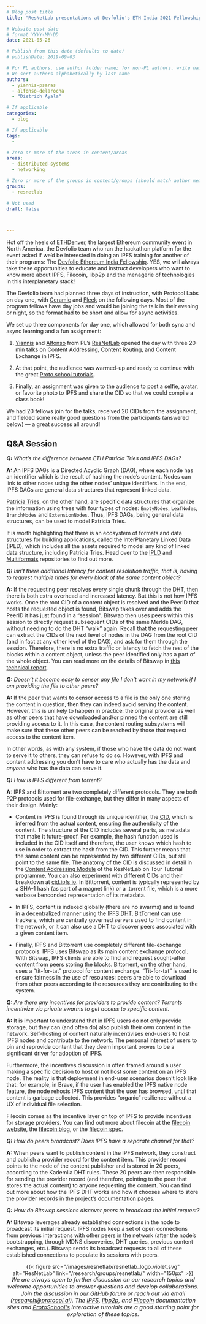 ```yaml
---
# Blog post title
title: "ResNetLab presentations at Devfolio's ETH India 2021 Fellowship"

# Website post date
# format YYYY-MM-DD
date: 2021-05-26

# Publish from this date (defaults to date)
# publishDate: 2019-09-03

# For PL authors, use author folder name; for non-PL authors, write name as in paper within ""
# We sort authors alphabetically by last name
authors:
  - yiannis-psaras
  - alfonso-delarocha
  - "Dietrich Ayala"

# If applicable
categories:
  - blog

# If applicable
tags:
  -

# Zero or more of the areas in content/areas
areas:
  - distributed-systems
  - networking

# Zero or more of the groups in content/groups (should match author membership)
groups:
  - resnetlab

# Not used
draft: false



---
```



Hot off the heels of [ETHDenver](https://www.ethdenver.com/), the largest Ethereum community event in North America, the Devfolio team who ran the hackathon platform for the event asked if we’d be interested in doing an IPFS training for another of their programs: The [Devfolio Ethereum India Fellowship](https://eif2.devfolio.co/). YES, we will always take these opportunities to educate and instruct developers who want to know more about IPFS, Filecoin, libp2p and the menagerie of technologies in this interplanetary stack!

The Devfolio team had planned three days of instruction, with Protocol Labs on day one, with [Ceramic](https://ceramic.network/) and [Fleek](https://fleek.co/) on the following days. Most of the  program fellows have day jobs and would be joining the talk in their evening or night, so the format had to be short and allow for async activities.

We set up three components for day one, which allowed for both sync and async learning and a fun assignment:

1.  [Yiannis](/authors/yiannis-psaras/) and [Alfonso](/authors/alfonso-delarocha/) from PL’s [ResNetLab](https://github.com/protocol/ResNetLab) opened the day with three 20-min talks on
Content Addressing, Content Routing, and Content Exchange in IPFS.

2.  At that point, the audience was warmed-up and ready to continue with the great [Proto.school tutorials](https://proto.school/).

3.  Finally, an assignment was given to the audience to post a selfie, avatar, or favorite photo to IPFS and share the CID so that we could compile a class book!

We had 20 fellows join for the talks, received 20 CIDs from the assignment, and fielded some really good questions from the participants (answered below) — a great success all around!

## Q&A Session

***Q:** What’s the difference between ETH Patricia Tries and IPFS DAGs?*

**A:** An IPFS DAGs is a Directed Acyclic Graph (DAG), where each node has an identifier which is the result of hashing the node’s content. Nodes can link to other nodes using the other nodes’ unique identifiers. In the end, IPFS DAGs are general data structures that represent linked data.

[Patricia Tries](https://en.wikipedia.org/wiki/Radix_tree), on the other hand, are specific data structures that organize the information using trees with four types of nodes: `EmptyNodes`, `LeafNodes`, `BranchNodes` and `ExtensionNodes`. Thus, IPFS DAGs, being general data structures, can be used to model Patricia Tries.

It is worth highlighting that there is an ecosystem of formats and data structures for building applications, called the InterPlanetary Linked Data (IPLD), which includes all the assets required to model any kind of linked data structure, including Patricia Tries. Head over to the [IPLD](https://docs.ipld.io/) and [Multiformats](https://multiformats.io/) repositories to find out more.

***Q:** Isn’t there additional latency for content resolution traffic, that is, having to request multiple times for every block of the same content object?*

**A:** If the requesting peer resolves every single chunk through the DHT, then there is both extra overhead and increased latency. But this is not how IPFS works. Once the root CID of a content object is resolved and the PeerID that hosts the requested object is found, Bitswap takes over and adds the PeerID it has just found in a “session”. Bitswap then uses peers within this session to directly request subsequent CIDs of the same Merkle DAG, without needing to do the DHT “walk” again. Recall that the requesting peer can extract the CIDs of the next level of nodes in the DAG from the root CID (and in fact at any other level of the DAG), and ask for them through the session. Therefore, there is no extra traffic or latency to fetch the rest of the blocks within a content object, unless the peer identified only has a part of the whole object. You can read more on the details of Bitswap in [this technical report](publications/accelerating-content-routing-with-bitswap-a-multi-path-file-transfer-protocol-in-ipfs-and-filecoin/).

***Q:** Doesn’t it become easy to censor any file I don’t want in my network if I am providing the file to other peers?*

**A:** If the peer that wants to censor access to a file is the only one storing the content in question, then they can indeed avoid serving the content. However, this is unlikely to happen in practice: the original provider as well as other peers that have downloaded and/or pinned the content are still providing access to it. In this case, the content routing subsystems will make sure that these other peers can be reached by those that request access to the content item.

In other words, as with any system, if those who have the data do not want to serve it to others, they can refuse to do so. However, with IPFS and content addressing you don’t have to care who actually has the data and _anyone_ who has the data can serve it.

***Q:** How is IPFS different from torrent?*

**A:** IPFS and Bittorrent are two completely different protocols. They are both P2P protocols used for file-exchange, but they differ in many aspects of their design. Mainly:

-   Content in IPFS is found through its unique identifier, the [CID](https://docs.ipfs.io/concepts/content-addressing/#identifier-formats), which is inferred from the actual content, ensuring the authenticity of the content. The structure of the CID includes several parts, as metadata that make it future-proof. For example, the hash function used is included in the CID itself and therefore, the user knows which hash to use in order to extract the hash from the CID. This further means that the same content can be represented by two different CIDs, but still point to the same file. The anatomy of the CID is discussed in detail in the [Content Addressing Module](https://research.protocol.ai/tutorials/resnetlab-on-tour/content-addressing/) of the ResNetLab on Tour Tutorial programme. You can also experiment with different CIDs and their breakdown at [cid.ipfs.io](https://cid.ipfs.io). In Bittorrent, content is typically represented by a SHA-1 hash (as part of a magnet link) or a .torrent file, which is a more verbose benconded representation of its metadata.

-  In IPFS, content is indexed globally (there are no swarms) and is found in a decentralized manner using the [IPFS DHT](https://docs.ipfs.io/concepts/dht/#kademlia). BitTorrent can use trackers, which are centrally governed servers used to find content in the network, or it can also use a DHT to discover peers associated with a given content item.

-   Finally, IPFS and Bittorrent use completely different file-exchange protocols. IPFS uses Bitswap as its main content exchange protocol. With Bitswap, IPFS clients are able to find and request sought-after content from peers storing the blocks. Bittorrent, on the other hand, uses a “tit-for-tat” protocol for content exchange. “Tit-for-tat” is used to ensure fairness in the use of resources: peers are able to download from other peers according to the resources they are contributing to the system.

***Q:** Are there any incentives for providers to provide content? Torrents incentivize via private swarms to get access to specific content.*

**A:** It is important to understand that in IPFS users do not only provide storage, but they can (and often do) also publish their own content in the network. Self-hosting of content naturally incentivises end-users to host IPFS nodes and contribute to the network. The personal interest of users to pin and reprovide content that they deem important proves to be a significant driver for adoption of IPFS.

Furthermore, the incentives discussion is often framed around a user making a specific decision to host or not host some content on an IPFS node. The reality is that deployment in end-user scenarios doesn’t look like that: for example, in Brave, if the user has enabled the IPFS native node feature, the node rehosts IPFS content that the user has browsed, until that content is garbage collected. This provides “organic” resilience without a UX of individual file selection.

Filecoin comes as the incentive layer on top of IPFS to provide incentives for storage providers. You can find out more about filecoin at the [filecoin website](https://filecoin.io), the [filecoin blog](https://filecoin.io/blog), or the [filecoin spec](https://spec.filecoin.io/).

***Q:** How do peers broadcast? Does IPFS have a separate channel for that?*

**A:** When peers want to publish content in the IPFS network, they construct and publish a provider record for the content item. This provider record points to the node of the content publisher and is stored in 20 peers, according to the Kademlia DHT rules. These 20 peers are then responsible for sending the provider record (and therefore, pointing to the peer that stores the actual content) to anyone requesting the content. You can find out more about how the IPFS DHT works and how it chooses where to store the provider records in the project’s [documentation pages](https://docs.ipfs.io/concepts/dht/#kademlia).

***Q:** How do Bitswap sessions discover peers to broadcast the initial request?*

**A:** Bitswap leverages already established connections in the node to broadcast its initial request. IPFS nodes keep a set of open connections from previous interactions with other peers in the network (after the node’s bootstrapping, through MDNS discoveries, DHT queries, previous content exchanges, etc.). Bitswap sends its broadcast requests to all of these established connections to populate its sessions with peers.

<center>{{< figure src="/images/resnetlab/resnetlab_logo_violet.svg" alt="ResNetLab" link="/research/groups/resnetlab/" width="150px" >}}</center>

<center style=font-size:11pt><i> We are always open to further discussion on our research topics and welcome opportunities to answer questions and develop collaborations. Join the discussion in <a href="https://github.com/protocol/ResNetLab/discussions">our GitHub forum</a> or reach out via email (<a href="mailto:research@protocol.ai">research@protocol.ai</a>). The <a href="https://docs.ipfs.io">IPFS</a>, <a href="https://docs.libp2p.io">libp2p</a>, and <a href="https://docs.filecoin.io">Filecoin</a> documentation sites and <a href="https://proto.school"> ProtoSchool's</a> interactive tutorials are a good starting point for exploration of these topics.</i></center>
